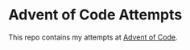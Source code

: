 # Advent of Code Attempts

This repo contains my attempts at [Advent of Code](https://adventofcode.com).
